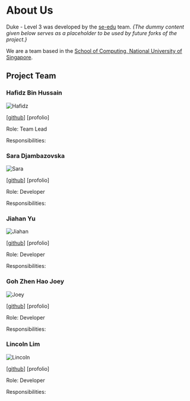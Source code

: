# About Us

Duke - Level 3 was developed by the [se-edu](https://se-edu.github.io/docs/Team.html) team.
*{The dummy content given below serves as a placeholder to be used by future forks of the project.}*

We are a team based in the [School of Computing, National University of Singapore](http://www.comp.nus.edu.sg/).



## Project Team

### Hafidz Bin Hussain

![Hafidz](/images/Hafidz.png)

[[github](https://github.com/9hafidz6)] [profolio]

Role: Team Lead

Responsibilities:

### Sara Djambazovska

![Sara](/images/Sara.png)

[[github](https://github.com/saradj/)] [profolio]

Role: Developer

Responsibilities:

### Jiahan Yu

![Jiahan](/images/Jiahan.png)

[[github](https://github.com/VirginiaYu)] [profolio]

Role: Developer

Responsibilities:

### Goh Zhen Hao Joey

![Joey](/images/Joey.png)

[[github](https://github.com/x3chillax)] [profolio]

Role: Developer

Responsibilities:

### Lincoln Lim

![Lincoln](/images/Lincoln.png)

[[github](https://github.com/CEGLincoln)] [profolio]

Role: Developer

Responsibilities: